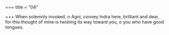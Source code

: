 +++
title = "04"

+++
When solemnly invoked, o Agni, convey Indra here, brilliant and dear, for this thought of mine is twisting its way toward you, o you who have  good tongues.  